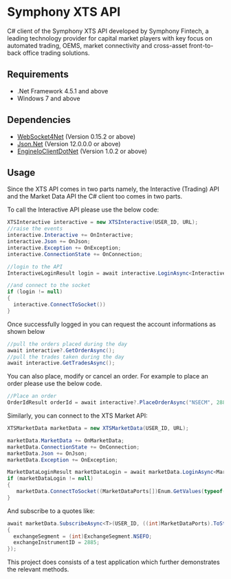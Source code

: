 # Symphony XTS API

C# client of the Symphony XTS API developed by Symphony Fintech, a leading technology provider for capital market players with key focus on automated trading, OEMS, market connectivity and cross-asset front-to-back office trading solutions.

## Requirements
- .Net Framework 4.5.1 and above
- Windows 7 and above

## Dependencies
- [WebSocket4Net](https://www.nuget.org/packages/WebSocket4Net) (Version 0.15.2 or above)
- [Json.Net](https://github.com/JamesNK/Newtonsoft.Json) (Version 12.0.0.0 or above)
- [EngineIoClientDotNet](https://github.com/Quobject/EngineIoClientDotNet) (Version 1.0.2 or above)

## Usage

Since the XTS API comes in two parts namely, the Interactive (Trading) API and the Market Data API the C# client too comes in two parts.

To call the Interactive API please use the below code:
```csharp
XTSInteractive interactive = new XTSInteractive(USER_ID, URL);
//raise the events
interactive.Interactive += OnInteractive;
interactive.Json += OnJson;
interactive.Exception += OnException;
interactive.ConnectionState += OnConnection;

//login to the API
InteractiveLoginResult login = await interactive.LoginAsync<InteractiveLoginResult>(PASSWORD, INTERACTIVE_KEY);

//and connect to the socket
if (login != null)
{
  interactive.ConnectToSocket())
}
```

Once successfully logged in you can request the account informations as shown below

```csharp
//pull the orders placed during the day
await interactive?.GetOrderAsync();
//pull the trades taken during the day
await interactive.GetTradesAsync();
```

You can also place, modify or cancel an order. For example to place an order please use the below code.
```csharp
//Place an order
OrderIdResult orderId = await interactive?.PlaceOrderAsync("NSECM", 2885, "BUY", "LIMIT", 1, 1100.0d, 0.0d, "MIS", "DAY", orderUniqueIdentifier: "uniqueOrderId");
```

Similarly, you can connect to the XTS Market API:

```csharp
XTSMarketData marketData = new XTSMarketData(USER_ID, URL);

marketData.MarketData += OnMarketData;
marketData.ConnectionState += OnConnection;
marketData.Json += OnJson;
marketData.Exception += OnException;

MarketDataLoginResult marketDataLogin = await marketData.LoginAsync<MarketDataLoginResult>(PASSWORD, MARKET_KEY);
if (marketDataLogin != null)
{
   marketData.ConnectToSocket((MarketDataPorts[])Enum.GetValues(typeof(MarketDataPorts)), PublishFormat.JSON, BroadcastMode.Partial))
}
```

And subscribe to a quotes like:
```csharp
await marketData.SubscribeAsync<T>(USER_ID, ((int)MarketDataPorts).ToString(), new Instruments() 
{
  exchangeSegment = (int)ExchangeSegment.NSEFO;
  exchangeInstrumentID = 2885;
});
````

This project does consists of a test application which further demonstrates the relevant methods.
